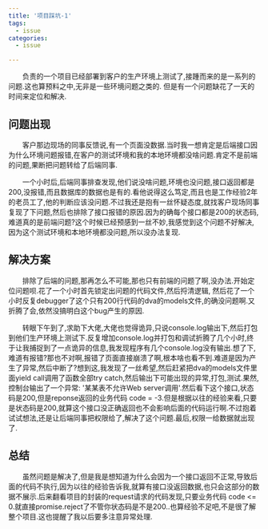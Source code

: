 ```yaml
---
title: '项目踩坑-1'
tags:
  - issue
categories:
  - issue

---
```

&emsp;&emsp;负责的一个项目已经部署到客户的生产环境上测试了,接踵而来的是一系列的问题.这也算预料之中,无非是一些环境问题之类的.
但是有一个问题缺花了一天的时间来定位和解决.


## 问题出现
&emsp;&emsp;客户那边现场的同事反馈说,有一个页面没数据.当时我一想肯定是后端接口因为什么环境问题报错,在客户的测试环境和我的本地环境都没啥问题.肯定不是前端的问题,果断把问题转给了后端同事.

&emsp;&emsp;一个小时后,后端同事排查发现,他们说没啥问题,环境也没问题,接口返回都是200,没报错,而且数据库的数据也是有的.看他说得这么笃定,而且也是工作经验2年的老员工了,他的判断应该没问题.不过我还是抱有一丝怀疑态度,就找客户现场同事复现了下问题,然后也排除了接口报错的原因.因为的确每个接口都是200的状态码,难道真的是前端问题?这个时候已经预感到一丝不妙,我感觉到这个问题不好解决,因为这个测试环境和本地环境都没问题,所以没办法复现.

## 解决方案
&emsp;&emsp;排除了后端的问题,那再怎么不可能,那也只有前端的问题了啊,没办法.开始定位问题呗.花了一个小时首先锁定出问题的代码文件,然后捋清逻辑,
然后花了一个小时反复debugger了这个只有200行代码的dva的models文件,的确没问题啊.又折腾了会,依然没搞明白这个bug产生的原因.

&emsp;&emsp;转眼下午到了,求助下大佬,大佬也觉得诡异,只说console.log输出下,然后打包到他们生产环境上测试下.反复增加console.log并打包和调试折腾了几个小时,终于让我捕捉到了一点诡异的信息,我发现程序有几个console.log没有输出.想了下,难道有报错?那也不对啊,报错了页面直接崩溃了啊,根本啥也看不到.难道是因为产生了异常,然后中断了?想到这,我发现了一丝希望,然后赶紧把dva的models文件里面yield call调用了函数全部try catch,然后输出下可能出现的异常,打包,测试.果然,控制台输出了一个异常: '某某表不允许Web server调用'.然后看下这个接口,状态码是200,但是reponse返回的业务代码 code = -3.但是根据以往的经验来看,只要是状态码是200,就算这个接口没正确返回也不会影响后面的代码运行啊.不过抱着试试想法,还是让后端同事把权限给了,解决了这个问题.最后,权限一给数据就出现了. 


## 总结
&emsp;&emsp;虽然问题是解决了,但是我是想知道为什么会因为一个接口返回不正常,导致后面的代码不执行,因为以往的经验告诉我,就算有接口没返回数据,也只会这部分的数据不展示.后来翻看项目的封装的request请求的代码发现,只要业务代码 code <= 0.就直接promise.reject了不管你状态码是不是200..也算经验不足吧,不是很了解整个项目.这也提醒了我以后要多注意异常处理.


